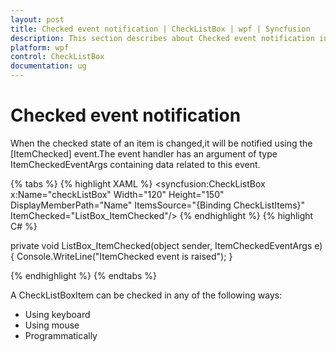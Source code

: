 ```yaml
---
layout: post
title: Checked event notification | CheckListBox | wpf | Syncfusion
description: This section describes about Checked event notification in CheckListBox control and how event event could be handled using ItemCheckedEventArgs.
platform: wpf
control: CheckListBox
documentation: ug
---
```


# Checked event notification

When the checked state of an item is changed,it will be notified using the [ItemChecked] event.The event handler has an argument of type ItemCheckedEventArgs containing data related to this event.

{% tabs %}
{% highlight XAML %}
<syncfusion:CheckListBox x:Name="checkListBox" Width="120" Height="150" DisplayMemberPath="Name" ItemsSource="{Binding CheckListItems}" ItemChecked="ListBox_ItemChecked"/>
{% endhighlight %}
{% highlight C# %}

private void ListBox_ItemChecked(object sender, ItemCheckedEventArgs e)
{
   Console.WriteLine("ItemChecked event is raised");
}

{% endhighlight %}
{% endtabs %}

A CheckListBoxItem can be checked in any of the following ways:

* Using keyboard
* Using mouse
* Programmatically
